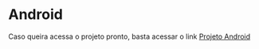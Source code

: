 # Android
Caso queira acessa o projeto pronto, basta acessar o link <a href="https://llucas-cardoso.github.io/Android/" target="_blank">Projeto Android</a> 
 
